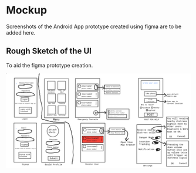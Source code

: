 # Mockup  

Screenshots of the Android App prototype created using figma are to be added here.

## Rough Sketch of the UI  

To aid the figma prototype creation.  

![ui-sketch](./UI_rough_sketch.png)  
